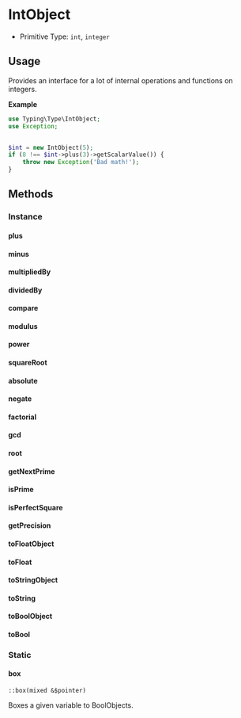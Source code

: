 # IntObject

* Primitive Type: `int`, `integer`

## Usage

Provides an interface for a lot of internal operations and functions on integers.

**Example**

```php
use Typing\Type\IntObject;
use Exception;


$int = new IntObject(5);
if (8 !== $int->plus(3)->getScalarValue()) {
    throw new Exception('Bad math!');
}
```

## Methods

### Instance

#### plus

#### minus

#### multipliedBy

#### dividedBy

#### compare

#### modulus

#### power

#### squareRoot

#### absolute

#### negate

#### factorial

#### gcd

#### root

#### getNextPrime

#### isPrime

#### isPerfectSquare

#### getPrecision

#### toFloatObject

#### toFloat

#### toStringObject

#### toString

#### toBoolObject

#### toBool

### Static
#### box
`::box(mixed &$pointer)`

Boxes a given variable to BoolObjects.
